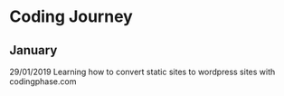 # Coding Journey

## January

29/01/2019
Learning how to convert static sites to wordpress sites with codingphase.com


